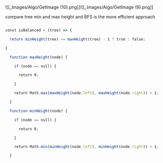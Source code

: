 ![[_Images/Algo/GetImage (10).png]]![[_Images/Algo/GetImage (9).png]]

compare tree min and max height and BFS is the more efficient approach 
```javascript

const isBalanced = (tree) => { 

  return minHeight(tree) >= maxHeight(tree) - 1 ? true : false; 

} 

  function maxHeight(node) { 

    if (node == null) { 

      return 0; 

    } 

    return Math.max(maxHeight(node.left), maxHeight(node.right)) + 1; 

  } 

  function minHeight(node) { 

    if (node == null) { 

      return 0; 

    } 

    return Math.min(minHeight(node.left), minHeight(node.right)) + 1; 

  }
```